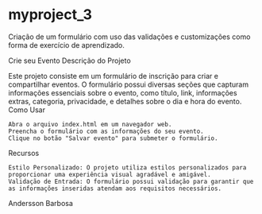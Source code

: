 # myproject_3

Criação de um formulário com uso das validações e customizações como forma de exercício de aprendizado. 

Crie seu Evento
Descrição do Projeto

Este projeto consiste em um formulário de inscrição para criar e compartilhar eventos. O formulário possui diversas seções que capturam informações essenciais sobre o evento, como título, link, informações extras, categoria, privacidade, e detalhes sobre o dia e hora do evento.
Como Usar

    Abra o arquivo index.html em um navegador web.
    Preencha o formulário com as informações do seu evento.
    Clique no botão "Salvar evento" para submeter o formulário.

Recursos

    Estilo Personalizado: O projeto utiliza estilos personalizados para proporcionar uma experiência visual agradável e amigável.
    Validação de Entrada: O formulário possui validação para garantir que as informações inseridas atendam aos requisitos necessários.

Andersson Barbosa
